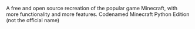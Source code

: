 A free and open source recreation of the popular game Minecraft, with more functionality and more features. Codenamed Minecraft Python Edition (not the official name)
